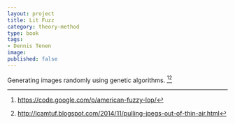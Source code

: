 ```yaml
---
layout: project
title: Lit Fuzz
category: theory-method
type: book
tags:
- Dennis Tenen
image:
published: false
---
```


Generating images randomly using genetic algorithms. [^1][^2]

[^1]: <https://code.google.com/p/american-fuzzy-lop/>
[^2]: <http://lcamtuf.blogspot.com/2014/11/pulling-jpegs-out-of-thin-air.html>
